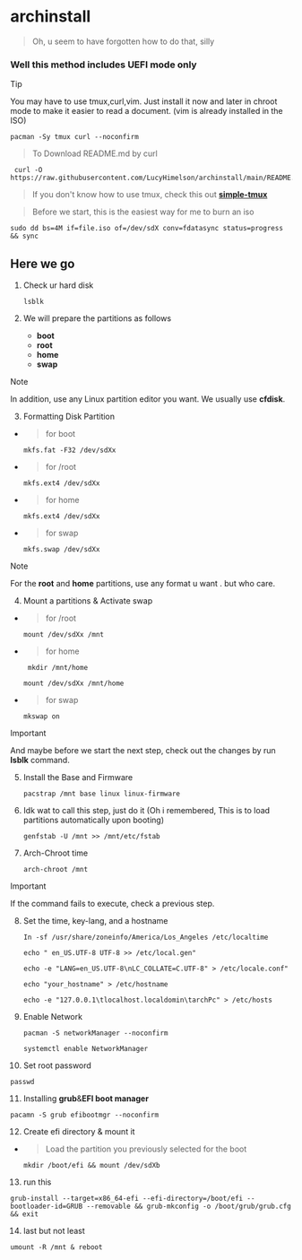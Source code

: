 # archinstall

> Oh, u seem to have forgotten how to do that, silly
 
### Well this method includes UEFI mode only

> [!TIP]
>You may have to use tmux,curl,vim. Just install it now and later in chroot mode to make it easier to read a document. (vim is already installed in the ISO)

   ```
   pacman -Sy tmux curl --noconfirm 
   ```

> To Download README.md by curl

  ```
   curl -O https://raw.githubusercontent.com/LucyHimelson/archinstall/main/README.md
   ```

> If you don't know how to use tmux, check this out **[simple-tmux](https://github.com/LucyHimelson/simpletmux)**

> Before we start, this is the easiest way for me to burn an iso

   ```
   sudo dd bs=4M if=file.iso of=/dev/sdX conv=fdatasync status=progress && sync
   ```

## Here we go

1. Check ur hard disk 

   ```
   lsblk 
   ```
   
2. We will prepare the partitions as follows

    - **boot**
    - **root**
    - **home**
    - **swap**
      
 
> [!NOTE]
> In addition, use any Linux partition editor you want. We usually use **cfdisk**.
 
3. Formatting Disk Partition

- > for boot
  
   ```
   mkfs.fat -F32 /dev/sdXx 
   ```
   
- > for /root
  
   ```
   mkfs.ext4 /dev/sdXx 
   ```
   
- > for home
  
   ```
   mkfs.ext4 /dev/sdXx 
   ```
   
- > for swap
  
   ```
   mkfs.swap /dev/sdXx 
   ```
   
> [!NOTE]
> For the **root** and **home** partitions, use any format u want . but who care.

4. Mount a partitions & Activate swap

- > for /root
  
   ```
   mount /dev/sdXx /mnt
   ```
   
- > for home
  
  ```
   mkdir /mnt/home 
   ```
  
   ```
   mount /dev/sdXx /mnt/home
   ```
   
- > for swap
  
   ```
   mkswap on
   ```
   
> [!IMPORTANT]
> And maybe before we start the next step, check out the changes by run **lsblk** command.

5. Install the Base and Firmware
   
   ```
   pacstrap /mnt base linux linux-firmware
   ```
   
6. Idk wat to call this step, just do it (Oh i remembered, This is to load partitions automatically upon booting)
   
   ```
   genfstab -U /mnt >> /mnt/etc/fstab
   ```
   
7. Arch-Chroot time

   ```
   arch-chroot /mnt 
   ```
   
> [!IMPORTANT]
> If the command fails to execute, check a previous step.

8. Set the time, key-lang, and a hostname

   ```
   In -sf /usr/share/zoneinfo/America/Los_Angeles /etc/localtime
   ```
   ```
   echo " en_US.UTF-8 UTF-8 >> /etc/local.gen"
   ```
   ```
   echo -e "LANG=en_US.UTF-8\nLC_COLLATE=C.UTF-8" > /etc/locale.conf"
   ```
   ```
   echo "your_hostname" > /etc/hostname
   ```
   ```
   echo -e "127.0.0.1\tlocalhost.localdomin\tarchPc" > /etc/hosts
   ```
   
9. Enable Network

   ```
   pacman -S networkManager --noconfirm
   ```
   ```
   systemctl enable NetworkManager
   ```
   
10. Set root password

   ```
   passwd
   ```

11. Installing **grub**&**EFI boot manager**
    
   ```
   pacamn -S grub efibootmgr --noconfirm
   ```

12. Create efi directory & mount it

- > Load the partition you previously selected for the boot
  
   ```
   mkdir /boot/efi && mount /dev/sdXb
   ```
   
13. run this
    
   ```
   grub-install --target=x86_64-efi --efi-directory=/boot/efi --bootloader-id=GRUB --removable && grub-mkconfig -o /boot/grub/grub.cfg && exit
   ```

14. last but not least

   ```
   umount -R /mnt & reboot
   ```

